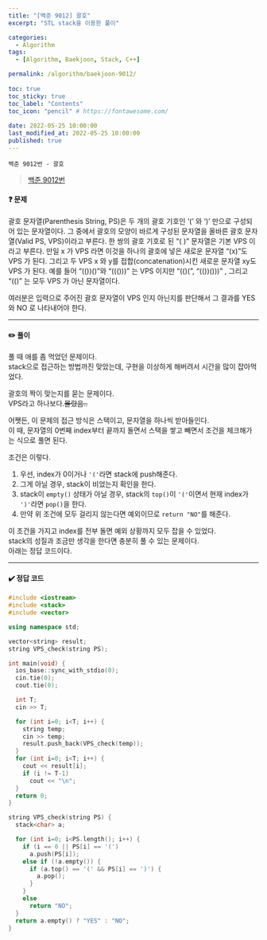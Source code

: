 ```yaml
---
title: "[백준 9012] 괄호"
excerpt: "STL stack을 이용한 풀이"

categories:
  - Algorithm
tags:
  - [Algorithm, Baekjoon, Stack, C++]

permalink: /algorithm/baekjoon-9012/
 
toc: true
toc_sticky: true
toc_label: "Contents"
toc_icon: "pencil" # https://fontawesome.com/
 
date: 2022-05-25 10:00:00
last_modified_at: 2022-05-25 10:00:00
published: true
---
```


`백준 9012번 - 괄호`  

> [백준 9012번](https://www.acmicpc.net/problem/9012)  

#### ❓ 문제

괄호 문자열(Parenthesis String, PS)은 두 개의 괄호 기호인 ‘(’ 와 ‘)’ 만으로 구성되어 있는 문자열이다. 그 중에서 괄호의 모양이 바르게 구성된 문자열을 올바른 괄호 문자열(Valid PS, VPS)이라고 부른다. 한 쌍의 괄호 기호로 된 “( )” 문자열은 기본 VPS 이라고 부른다. 만일 x 가 VPS 라면 이것을 하나의 괄호에 넣은 새로운 문자열 “(x)”도 VPS 가 된다. 그리고 두 VPS x 와 y를 접합(concatenation)시킨 새로운 문자열 xy도 VPS 가 된다. 예를 들어 “(())()”와 “((()))” 는 VPS 이지만 “(()(”, “(())()))” , 그리고 “(()” 는 모두 VPS 가 아닌 문자열이다.   
  
여러분은 입력으로 주어진 괄호 문자열이 VPS 인지 아닌지를 판단해서 그 결과를 YES 와 NO 로 나타내어야 한다.   

---  

#### ✏️ 풀이

풀 때 애를 좀 먹었던 문제이다.  
stack으로 접근하는 방법까진 맞았는데, 구현을 이상하게 해버려서 시간을 많이 잡아먹었다.    

괄호의 짝이 맞는지를 묻는 문제이다.  
VPS라고 하나보다.~~몰랐음..~~  

어쨋든, 이 문제의 접근 방식은 스택이고, 문자열을 하나씩 받아들인다.  
이 때, 문자열의 0번째 index부터 끝까지 돌면서 스택을 쌓고 빼면서 조건을 체크해가는 식으로 풀면 된다.  

조건은 이렇다.  

1. 우선, index가 0이거나 `'('`라면 stack에 push해준다.  
1. 그게 아닐 경우, stack이 비었는지 확인을 한다.  
1. stack이 `empty()` 상태가 아닐 경우, stack의 `top()`이 `'('`이면서 현재 index가 `')'`라면 `pop()`을 한다.  
1. 만약 위 조건에 모두 걸리지 않는다면 예외이므로 `return "NO"`를 해준다.  

이 조건을 가지고 index를 전부 돌면 예외 상황까지 모두 잡을 수 있었다.  
stack의 성질과 조금만 생각을 한다면 충분히 풀 수 있는 문제이다.  
아래는 정답 코드이다.  

---

#### ✔️ 정답 코드

```cpp
#include <iostream>
#include <stack>
#include <vector>

using namespace std;

vector<string> result;
string VPS_check(string PS);

int main(void) {
  ios_base::sync_with_stdio(0);
  cin.tie(0);
  cout.tie(0);

  int T;
  cin >> T;

  for (int i=0; i<T; i++) {
    string temp;
    cin >> temp;
    result.push_back(VPS_check(temp));
  }
  for (int i=0; i<T; i++) {
    cout << result[i];
    if (i != T-1)
      cout << "\n";
  }
  return 0;
}

string VPS_check(string PS) {
  stack<char> a;

  for (int i=0; i<PS.length(); i++) {
    if (i == 0 || PS[i] == '(')
      a.push(PS[i]);
    else if (!a.empty()) {
      if (a.top() == '(' && PS[i] == ')') {
        a.pop();      
      }
    }
    else
      return "NO";
  }
  return a.empty() ? "YES" : "NO";
}
```